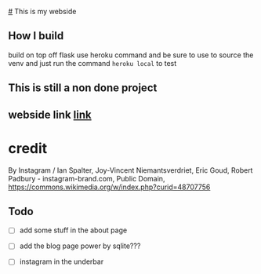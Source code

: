 [#](#) This is my webside

## How I build
build on top off flask
use heroku command and be sure to use to source the venv
and just run the command ```heroku local``` to test
## This is still a non done project

## webside link [link](https://seabass6969.herokuapp.com/)
# credit
By Instagram / Ian Spalter, Joy-Vincent Niemantsverdriet, Eric Goud, Robert Padbury - instagram-brand.com, Public Domain, https://commons.wikimedia.org/w/index.php?curid=48707756

## Todo
- [ ] add some stuff in the about page
- [ ] add the blog page power by sqlite???
- [ ] instagram in the underbar

